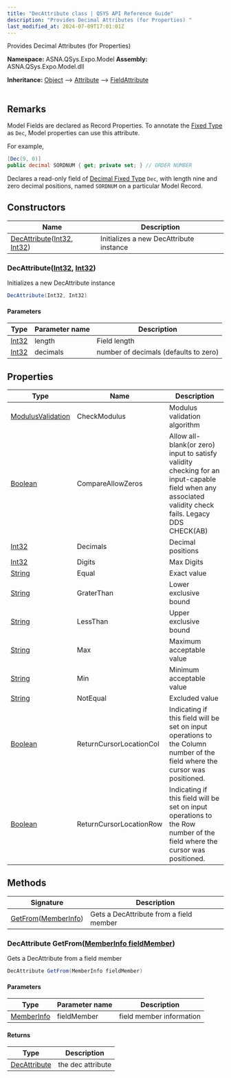 ```yaml
---
title: "DecAttribute class | QSYS API Reference Guide"
description: "Provides Decimal Attributes (for Properties) "
last_modified_at: 2024-07-09T17:01:01Z
---
```


Provides Decimal Attributes (for Properties)

**Namespace:** ASNA.QSys.Expo.Model
**Assembly:** ASNA.QSys.Expo.Model.dll

**Inheritance:** [Object](https://docs.microsoft.com/en-us/dotnet/api/system.object) --> [Attribute](https://docs.microsoft.com/en-us/dotnet/api/system.attribute) --> [FieldAttribute](/reference/expo/qsys-expo-model/field-attribute.html)
<br>
<br>

## Remarks

Model Fields are declared as Record Properties. To annotate the [Fixed Type](/concepts/program-structure/qsys-fixedtypes.html) as `Dec`, Model properties can use this attribute.

For example,

```cs
[Dec(9, 0)]
public decimal SORDNUM { get; private set; } // ORDER NUMBER
```

Declares a read-only field of [Decimal Fixed Type](/concepts/program-structure/qsys-fixedtypes.html) `Dec`, with length nine and zero decimal positions, named `SORDNUM` on a particular Model Record.


## Constructors

| Name | Description |
| --- | --- |
| [DecAttribute](#decattributeint32-int32)([Int32](https://docs.microsoft.com/en-us/dotnet/api/system.int32), [Int32](https://docs.microsoft.com/en-us/dotnet/api/system.int32)) | Initializes a new DecAttribute instance

### DecAttribute([Int32](https://docs.microsoft.com/en-us/dotnet/api/system.int32), [Int32](https://docs.microsoft.com/en-us/dotnet/api/system.int32))

Initializes a new DecAttribute instance

```cs
DecAttribute(Int32, Int32)
```

#### Parameters

| Type | Parameter name | Description
| --- | --- | ---
| [Int32](https://docs.microsoft.com/en-us/dotnet/api/system.int32) | length | Field length
| [Int32](https://docs.microsoft.com/en-us/dotnet/api/system.int32) | decimals | number of decimals (defaults to zero)

## Properties

| Type | Name | Description
| --- | --- | --- 
| [ModulusValidation](/reference/expo/qsys-expo-model/modulus-validation.html) | CheckModulus | Modulus validation algorithm  |
| [Boolean](https://docs.microsoft.com/en-us/dotnet/api/system.boolean) | CompareAllowZeros | Allow all-blank(or zero) input to satisfy validity checking for an input-capable field when any associated validity check fails. Legacy DDS CHECK(AB) |
| [Int32](https://learn.microsoft.com/en-us/dotnet/csharp/language-reference/builtin-types/integral-numeric-types) | Decimals | Decimal positions |
| [Int32](https://learn.microsoft.com/en-us/dotnet/csharp/language-reference/builtin-types/integral-numeric-types) | Digits | Max Digits |
| [String](https://learn.microsoft.com/en-us/dotnet/api/system.string?view=net-8.0) | Equal | Exact value |
| [String](https://learn.microsoft.com/en-us/dotnet/api/system.string?view=net-8.0) | GraterThan | Lower exclusive bound |
| [String](https://learn.microsoft.com/en-us/dotnet/api/system.string?view=net-8.0) | LessThan | Upper exclusive bound |
| [String](https://learn.microsoft.com/en-us/dotnet/api/system.string?view=net-8.0) | Max | Maximum acceptable value |
| [String](https://learn.microsoft.com/en-us/dotnet/api/system.string?view=net-8.0) | Min | Minimum acceptable value |
| [String](https://learn.microsoft.com/en-us/dotnet/api/system.string?view=net-8.0) | NotEqual | Excluded value |
| [Boolean](https://docs.microsoft.com/en-us/dotnet/api/system.boolean) | ReturnCursorLocationCol | Indicating if this field will be set on input operations to the Column number of the field where the cursor was positioned. |
| [Boolean](https://docs.microsoft.com/en-us/dotnet/api/system.boolean) | ReturnCursorLocationRow | Indicating if this field will be set on input operations to the Row number of the field where the cursor was positioned. |

## Methods

| Signature | Description |
| --- | --- |
| [GetFrom](#decattribute-getfrommemberinfo-fieldmember)([MemberInfo](https://learn.microsoft.com/en-us/dotnet/api/system.reflection.memberinfo?view=net-8.0)) | Gets a DecAttribute from a field member

### DecAttribute GetFrom([MemberInfo fieldMember](https://learn.microsoft.com/en-us/dotnet/api/system.reflection.memberinfo?view=net-8.0))

Gets a DecAttribute from a field member

```cs
DecAttribute GetFrom(MemberInfo fieldMember)
```

#### Parameters

| Type | Parameter name | Description
| --- | --- | ---
| [MemberInfo](https://learn.microsoft.com/en-us/dotnet/api/system.reflection.memberinfo?view=net-8.0) | fieldMember | field member information

#### Returns

| Type | Description
| --- | ---
| [DecAttribute](/reference/expo/qsys-expo-model/dec-attribute.html) | the dec attribute
